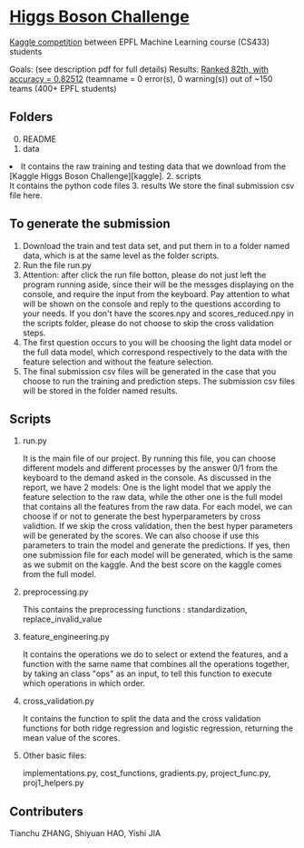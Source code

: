 
# [Higgs Boson Challenge][kaggle]

[Kaggle competition][kaggle] between EPFL Machine Learning course (CS433) students

Goals: (see description pdf for full details)
Results: [Ranked 82th, with accuracy = 0.82512][leaderboard] (teamname = 0 error(s), 0 warning(s)) out of ~150 teams (400+ EPFL students)
## Folders
0. README
1. data
<li> It contains the raw training and testing data that we download from the [Kaggle Higgs Boson Challenge][kaggle].
2. scripts
</li> It contains the python code files
3. results
</li> We store the final submission csv file here.

## To generate the submission
1. Download the train and test data set, and put them in to a folder named data, which is at the same level as the folder scripts.
2. Run the file run.py
3. Attention: after click the run file botton, please do not just left the program running aside, since their will be the messges displaying on the console, and require the input from the keyboard. Pay attention to what will be shown on the console and reply to the questions according to your needs. If you don't have the scores.npy and scores_reduced.npy in the scripts folder, please do not choose to skip the cross validation steps.
4. The first question occurs to you will be choosing the light data model or the full data model, which correspond respectively to the data with the feature selection and without the feature selection.
5. The final submission csv files will be generated in the case that you choose to run the training and prediction steps. The submission csv files will be stored in the folder named results.

## Scripts
1. run.py </li>It is the main file of our project. By running this file, you can choose different models and different processes by the answer 0/1 from the keyboard to the demand asked in the console. As discussed in the report, we have 2 models: One is the light model that we apply the feature selection to the raw data, while the other one is the full model that contains all the features from the raw data. </li>For each model, we can choose if or not to generate the best hyperparameters by cross validtion. If we skip the cross validation, then the best hyper parameters will be generated by the scores. We can also choose if use this parameters to train the model and generate the predictions. If yes, then one submission file for each model will be generated, which is the same as we submit on the kaggle. And the best score on the kaggle comes from the full model.

2. preprocessing.py </li>This contains the preprocessing functions : standardization, replace_invalid_value

3. feature_engineering.py </li>It contains the operations we do to select or extend the features, and a function with the same name that combines all the operations together, by taking an class "ops" as an input, to tell this function to execute which operations in which order.

4. cross_validation.py </li>It contains the function to split the data and the cross validation functions for both ridge regression and logistic regression, returning the mean value of the scores.

5. Other basic files: </li>implementations.py, cost_functions, gradients.py, project_func.py, proj1_helpers.py
## Contributers
Tianchu ZHANG, Shiyuan HAO, Yishi JIA


[leaderboard]: https://www.kaggle.com/c/epfml18-higgs/leaderboard
[kaggle]: https://www.kaggle.com/c/epfml18-higgs

